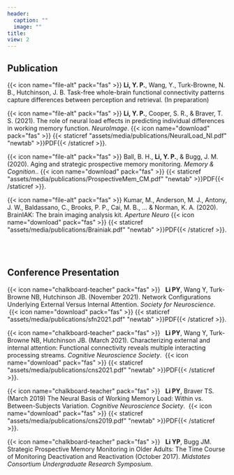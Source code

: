 ```yaml
---
header:
  caption: ""
  image: ""
title: 
view: 2
---
```



## Publication
{{< icon name="file-alt" pack="fas" >}}   __Li, Y. P.__, Wang, Y., Turk-Browne, N. B., Hutchinson, J. B. Task-free whole-brain functional connectivity patterns capture differences between perception and retrieval. (In preparation)

{{< icon name="file-alt" pack="fas" >}}   __Li, Y. P.__, Cooper, S. R., & Braver, T. S. (2021). The role of neural load effects in predicting individual differences in working memory function. *NeuroImage*.&nbsp;{{< icon name="download" pack="fas" >}} {{< staticref "assets/media/publications/NeuralLoad_NI.pdf" "newtab" >}}PDF{{< /staticref >}}. 

{{< icon name="file-alt" pack="fas" >}}   Ball, B. H., __Li, Y. P.__, & Bugg, J. M. (2020). Aging and strategic prospective memory monitoring. *Memory & Cognition*..&nbsp;{{< icon name="download" pack="fas" >}} {{< staticref "assets/media/publications/ProspectiveMem_CM.pdf" "newtab" >}}PDF{{< /staticref >}}. 

{{< icon name="file-alt" pack="fas" >}}   Kumar, M., Anderson, M. J., Antony, J. W., Baldassano, C., Brooks, P. P., Cai, M. B., ... & Norman, K. A. (2020). BrainIAK: The brain imaging analysis kit. *Aperture Neuro*&nbsp;{{< icon name="download" pack="fas" >}} {{< staticref "assets/media/publications/Brainiak.pdf" "newtab" >}}PDF{{< /staticref >}}. 

<br/><br/>

## Conference Presentation

{{< icon name="chalkboard-teacher" pack="fas" >}}  &nbsp; __Li PY__, Wang Y, Turk‐Browne NB, Hutchinson JB. (November 2021). Network Configurations Underlying External Versus Internal Attention. *Society for Neuroscience*. &nbsp;{{< icon name="download" pack="fas" >}} {{< staticref "assets/media/publications/sfn2021.pdf" "newtab" >}}PDF{{< /staticref >}}.

{{< icon name="chalkboard-teacher" pack="fas" >}}  &nbsp; __Li PY__, Wang Y, Turk‐Browne NB, Hutchinson JB. (March 2021). Characterizing external and internal attention: Functional connectivity reveals multiple interacting processing streams. *Cognitive Neuroscience Society*. &nbsp;{{< icon name="download" pack="fas" >}} {{< staticref "assets/media/publications/cns2021.pdf" "newtab" >}}PDF{{< /staticref >}}.

{{< icon name="chalkboard-teacher" pack="fas" >}}  &nbsp; __Li PY__, Braver TS. (March 2019) The Neural Basis of Working Memory Load: Within vs. Between-Subjects Variation. *Cognitive Neuroscience Society*. &nbsp;{{< icon name="download" pack="fas" >}} {{< staticref "assets/media/publications/cns2019.pdf" "newtab" >}}PDF{{< /staticref >}}.

{{< icon name="chalkboard-teacher" pack="fas" >}}  &nbsp; __Li YP__, Bugg JM. Strategic Prospective Memory Monitoring in Older Adults: The Time Course of Monitoring Deactivation and Reactivation (October 2017). *Midstates Consortium Undergraduate Research Symposium*.



